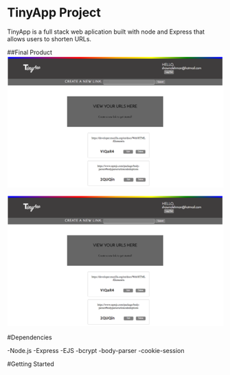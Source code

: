# TinyApp Project

TinyApp is a full stack web aplication built with node and Express that allows users to shorten URLs.

##Final Product
!["Screenshot of homepage (/urls) while logged in"](https://github.com/ssbelle/lighthouseLabsCourseWork/blob/master/week2/w2d2/tiny-app/public/img/urls-page-logged-in.png?raw=true)

!["Screenshot of homepage (/urls) while logged out"](https://github.com/ssbelle/lighthouseLabsCourseWork/blob/master/week2/w2d2/tiny-app/public/img/urls-page-logged-out.png?raw=true)


#Dependencies

-Node.js
-Express
-EJS
-bcrypt
-body-parser
-cookie-session


#Getting Started

